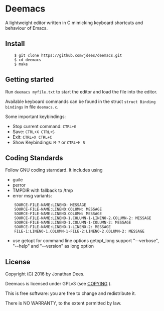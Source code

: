 Deemacs
=======

A lightweight editor written in C mimicking keyboard shortcuts and behaviour of Emacs.

Install
-------

```
    $ git clone https://github.com/jdees/deemacs.git
    $ cd deemacs
    $ make
```

Getting started
---------------

Run ```deemacs myfile.txt``` to start the editor and load the file into the editor.

Available keyboard commands can be found in the struct ``struct Binding bindings`` in file ```deemacs.c```.

Some important keybindings:

  * Stop current command: ```CTRL+G```
  * Save: ```CTRL+X CTRL+S```
  * Exit: ```CTRL+X CTRL+C```
  * Show Keybindings: ```M-?``` or ```CTRL+H B```

Coding Standards
----------------

Follow GNU coding starndard.
It includes using

  * guile
  * perror
  * TMPDIR with fallback to /tmp
  * error msg variants:
```
    SOURCE-FILE-NAME:LINENO: MESSAGE
    SOURCE-FILE-NAME:LINENO:COLUMN: MESSAGE
    SOURCE-FILE-NAME:LINENO.COLUMN: MESSAGE
    SOURCE-FILE-NAME:LINENO-1.COLUMN-1-LINENO-2.COLUMN-2: MESSAGE
    SOURCE-FILE-NAME:LINENO-1.COLUMN-1-COLUMN-2: MESSAGE
    SOURCE-FILE-NAME:LINENO-1-LINENO-2: MESSAGE
    FILE-1:LINENO-1.COLUMN-1-FILE-2:LINENO-2.COLUMN-2: MESSAGE
```
  * use getopt for command line options
    getopt_long
    support "--verbose", "--help" and "--version" as long option

License
-------

Copyright (C) 2016 by Jonathan Dees.

Deemacs is licensed under GPLv3 (see [COPYING](./COPYING) ).

This is free software: you are free to change and redistribute it.

There is NO WARRANTY, to the extent permitted by law.
